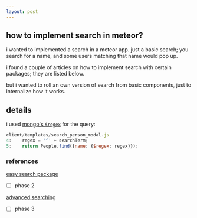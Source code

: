 ```yaml
---
layout: post
---
```


## how to implement search in meteor?

i wanted to implemented a search in a meteor app.
just a basic search; you search for a name, and some users matching that name would pop up.

i found a couple of articles on how to implement search with certain packages; they are listed below.

but i wanted to roll an own version of search from basic components, just to internalize how it works.


## details
i used [mongo's `$regex`](http://docs.mongodb.org/manual/reference/operator/query/regex/#op._S_regex) for the query:

```javascript
client/templates/search_person_modal.js
4:    regex = '^' + searchTerm;
5:    return People.find({name: {$regex: regex}});
```


### references
[easy search package](http://matteodem.github.io/meteor-easy-search/getting-started/)
  - [ ] phase 2

[advanced searching](https://meteorhacks.com/implementing-an-instant-search-solution-with-meteor)
  - [ ] phase 3
